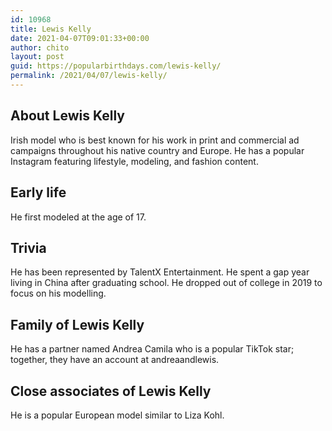 ```yaml
---
id: 10968
title: Lewis Kelly
date: 2021-04-07T09:01:33+00:00
author: chito
layout: post
guid: https://popularbirthdays.com/lewis-kelly/
permalink: /2021/04/07/lewis-kelly/
---
```

<!--Content-->


          
          
## About Lewis Kelly



  Irish model who is best known for his work in print and commercial ad campaigns throughout his native country and Europe. He has a popular Instagram featuring lifestyle, modeling, and fashion content. 

                
                
## Early life



  He first modeled at the age of 17. 

                
                
## Trivia



  He has been represented by TalentX Entertainment. He spent a gap year living in China after graduating school. He dropped out of college in 2019 to focus on his modelling. 

                
                
## Family of Lewis Kelly



  He has a partner named Andrea Camila who is a popular TikTok star; together, they have an account at andreaandlewis.

                
                
## Close associates of Lewis Kelly



  He is a popular European model similar to Liza Kohl.

          
          